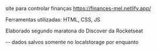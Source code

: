 site para controlar finanças
https://finances-mel.netlify.app/ 

Ferramentas utilizadas: HTML, CSS, JS

Elaborado segundo maratona do Discover da Rocketseat

-- dados salvos somente no localstorage por enquanto